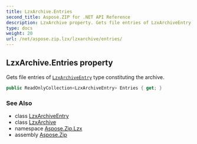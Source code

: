 ```yaml
---
title: LzxArchive.Entries
second_title: Aspose.ZIP for .NET API Reference
description: LzxArchive property. Gets file entries of LzxArchiveEntry type constituting the archive
type: docs
weight: 20
url: /net/aspose.zip.lzx/lzxarchive/entries/
---
```

## LzxArchive.Entries property

Gets file entries of [`LzxArchiveEntry`](../../lzxarchiveentry/) type constituting the archive.

```csharp
public ReadOnlyCollection<LzxArchiveEntry> Entries { get; }
```

### See Also

* class [LzxArchiveEntry](../../lzxarchiveentry/)
* class [LzxArchive](../)
* namespace [Aspose.Zip.Lzx](../../lzxarchive/)
* assembly [Aspose.Zip](../../../)


